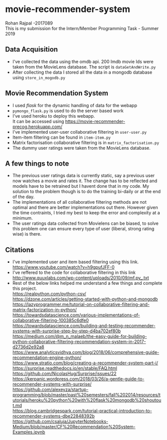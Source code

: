 # movie-recommender-system
Rohan Rajpal -2017089  
This is my submission for the Intern/Member Programming Task - Summer 2019

## Data Acquisition 

* I've collected the data using the omdb api. 200 Imdb movie Ids were taken from the MovieLens database. The script is `dataGetAndWrite.py`
* After collecting the data I stored all the data in a mongodb database using `store_in_mogodb.py`
## Movie Recommendation System
* I used *flask* for the dynamic handling of data for the webapp
* `pymongo_flask.py` is used to do the server based work
* I've used heroku to deploy this webapp.  
It can be accessed using https://movie-recommender-precog.herokuapp.com/
* I've implemented user-user collaborative filtering in `user-user.py`
* Item-item filtering can be found in `item-item.py`
* Matrix factorisation collaborative filtering is in `matrix_factorisation.py`
* The dummy user ratings were taken from the MovieLens database.
## A few things to note
* The previous user ratings data is currently static, say a previous user now watches a movie and rates it. The change has to be reflected and models have to be retrained but I havent done that in my code. My solution to the problem though is to do the training bi-daily or at the end of the day.
* The implementations of all collaborative filtering methods are not optimal and there are better implementations out there. However given the time contraints, I tried my best to keep the error and complexity at a minimum.
* The user ratings data collected from Movielens can be biased, to solve this problem one can ensure every type of user (liberal, strong rating wise) is there.
## Citations
* I've implemented user and item based filtering using this link.  
https://www.youtube.com/watch?v=h9gpufJFF-0  
* I've reffered to the code for collaborative filtering in this link  
http://www.quuxlabs.com/wp-content/uploads/2010/09/mf.py_.txt  
* Rest of the below links helped me understand a few things and complete this project.  
https://realpython.com/python-csv/  
https://dzone.com/articles/getting-started-with-python-and-mongodb  
https://lazyprogrammer.me/tutorial-on-collaborative-filtering-and-matrix-factorization-in-python/  
https://towardsdatascience.com/various-implementations-of-collaborative-filtering-100385c6dfe0  
https://towardsdatascience.com/building-and-testing-recommender-systems-with-surprise-step-by-step-d4ba702ef80b  
https://medium.com/@m_n_malaeb/the-easy-guide-for-building-python-collaborative-filtering-recommendation-system-in-2017-d2736d2e92a8  
https://www.analyticsvidhya.com/blog/2018/06/comprehensive-guide-recommendation-engine-python/  
https://www.stratio.com/blog/creating-a-recommender-system-part-i/  
https://surprise.readthedocs.io/en/stable/FAQ.html  
https://github.com/NicolasHug/Surprise/issues/22  
https://kerpanic.wordpress.com/2018/03/26/a-gentle-guide-to-recommender-systems-with-surprise/  
https://github.com/alexeyza/startup-programming/blob/master/past%20semesters/fall%202014/resources/tutorials/heroku%20python%20with%20flask%20mongodb%20shoutout.md  
https://blog.cambridgespark.com/tutorial-practical-introduction-to-recommender-systems-dbe22848392b
https://github.com/csaluja/JupyterNotebooks-Medium/blob/master/CF%20Recommendation%20System-Examples.ipynb
